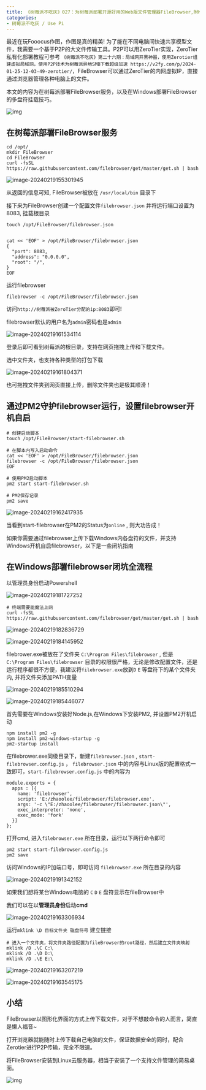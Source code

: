 ```yaml
---
title: 《树莓派不吃灰》027：为树莓派部署开源好用的Web版文件管理器FileBrowser,附Windows开机自启流程
categories:
- 树莓派不吃灰 / Use Pi
---
```


最近在玩Fooocus作图，作图是真的精美!  为了能在不同电脑间快速共享模型文件，我需要一个基于P2P的大文件传输工具。P2P可以用ZeroTier实现，ZeroTier私有化部署教程可参考 ` 《树莓派不吃灰》第二十六期：局域网开黑神器，使用Zerotier组建虚拟局域网，使用P2P技术为树莓派异地SMB下载超级加速 https://v2fy.com/p/2024-01-25-12-03-49-zerotier/ `，FileBrowser可以通过ZeroTier的内网虚拟IP，直接通过浏览器管理各种电脑上的文件。

本文的内容为在树莓派部署FileBrowser服务，以及在Windows部署FileBrowser的多盘符挂载技巧。

![img](https://cdn.fangyuanxiaozhan.com/assets/1708400122159rZxywdAd.png)


## 在树莓派部署FileBrowser服务


```
cd /opt/
mkdir FileBrowser
cd FileBrowser
curl -fsSL https://raw.githubusercontent.com/filebrowser/get/master/get.sh | bash

```

![image-20240219155301945](https://cdn.fangyuanxiaozhan.com/assets/1708329183781MN7rZKce.png)

从返回的信息可知,  FileBrowser被放在 `/usr/local/bin` 目录下

接下来为FileBrowser创建一个配置文件`filebrowser.json` 并将运行端口设置为8083, 挂载根目录

```
touch /opt/FileBrowser/filebrowser.json


cat << 'EOF' > /opt/FileBrowser/filebrowser.json
{
  "port": 8083,
  "address": "0.0.0.0",
  "root": "/",
}
EOF
```

运行filebrowser



```
filebrowser -c /opt/FileBrowser/filebrowser.json
```

访问`http://树莓派被ZeroTier分配的ip:8083`即可! 



filebrowser默认的用户名为`admin`密码也是`admin`

![image-20240219161534114](https://cdn.fangyuanxiaozhan.com/assets/1708330534833S8WbmhJm.png)







登录后即可看到树莓派的根目录，支持在网页拖拽上传和下载文件。

选中文件夹，也支持各种类型的打包下载



![image-20240219161804371](https://cdn.fangyuanxiaozhan.com/assets/1708330685105GDQH3Pfp.png)

也可拖拽文件夹到网页直接上传，删除文件夹也是极其顺滑！



## 通过PM2守护filebrowser运行，设置filebrowser开机自启



```
# 创建启动脚本
touch /opt/FileBrowser/start-filebrowser.sh

# 在脚本内写入启动命令
cat << 'EOF' > /opt/FileBrowser/filebrowser.json
filebrowser -c /opt/FileBrowser/filebrowser.json
EOF

# 使用PM2启动脚本
pm2 start start-filebrowser.sh

# PM2保存记录
pm2 save
```

![image-20240219162417935](https://cdn.fangyuanxiaozhan.com/assets/1708331058335aJFA8t82.png)

当看到start-filebrowser在PM2的Status为`online` , 则大功告成！



如果你需要通过filebrowser上传下载Windows内各盘符的文件，并支持Windows开机自启filebrowser，以下是一些闭坑指南



## 在Windows部署filebrowser闭坑全流程



以管理员身份启动Powershell

![image-20240219181727252](https://cdn.fangyuanxiaozhan.com/assets/1708337847581567bAWns.png)





```
# 终端需要能魔法上网
curl -fsSL https://raw.githubusercontent.com/filebrowser/get/master/get.sh | bash
```

![image-20240219182836729](https://cdn.fangyuanxiaozhan.com/assets/1708338517233xfY7jfjD.png)



![image-20240219184145952](https://cdn.fangyuanxiaozhan.com/assets/1708339306429Kje1NpNj.png)



filebrower.exe被放在了文件夹 `C:\Program Files\filebrowser`  , 但是``C:\Program Files\filebrowser`` 目录的权限很严格，无论是修改配置文件，还是运行程序都很不方便，我建议将`filebrowser.exe`放到`D` `E` 等盘符下的某个文件夹内, 并将文件夹添加PATH变量

![image-20240219185510294](https://cdn.fangyuanxiaozhan.com/assets/1708340110638jaz2FEw1.png)

![image-20240219185446077](https://cdn.fangyuanxiaozhan.com/assets/1708340086647NWC0Nr4W.png)



首先需要在Windows安装好Node.js,在Windows下安装PM2, 并设置PM2开机启动



```
npm install pm2 -g
npm install pm2-windows-startup -g
pm2-startup install
```

在filebrower.exe同级目录下，新建`filebrowser.json` , `start-filebrowser.config.js` ， `filebrowser.json` 中的内容与Linux版的配置格式一致即可，`start-filebrowser.config.js` 中的内容为

```
module.exports = {
  apps : [{
    name: 'filebrowser',
    script: 'E:/zhaoolee/filebrowser/filebrowser.exe',
    args: '-c \"E:/zhaoolee/filebrowser/filebrowser.json\"',
    exec_interpreter: 'none',
    exec_mode: 'fork'
  }]
};
```



打开cmd, 进入`filebrowser.exe` 所在目录，运行以下两行命令即可



```
pm2 start start-filebrowser.config.js
pm2 save
```



访问Windows的IP加端口号，即可访问 `filebrowser.exe` 所在目录的内容

![image-20240219191342152](https://cdn.fangyuanxiaozhan.com/assets/1708341222785Tibtj7cb.png)



如果我们想将某台Windows电脑的 `C` `D` `E` 盘符显示在fileBrowser中

我们可以在以**管理员身份**启动**cmd**



![image-20240219163306934](https://cdn.fangyuanxiaozhan.com/assets/17083315872768Mti5Ar0.png)

运行`mklink \D 目标文件夹 磁盘符号` 建立链接



```
# 进入一个文件夹，将文件夹路径配置为fileBrowser的root路径，然后建立文件夹映射
mklink /D .\C C:\
mklink /D .\D D:\
mklink /D .\E E:\
```



![image-20240219163207219](https://cdn.fangyuanxiaozhan.com/assets/1708331527579nG2nRdj1.png)

![image-20240219163545175](https://cdn.fangyuanxiaozhan.com/assets/1708331745994ybCPRfMJ.png)



## 小结

FileBrowser以图形化界面的方式上传下载文件，对于不想敲命令的人而言，简直是懒人福音~ 

打开浏览器就能随时上传下载自己电脑的文件，保证数据安全的同时，配合Zerotier进行P2P传输，完全不限速。

将FileBrowser安装到Linux云服务器，相当于安装了一个支持文件管理的简易桌面。



![img](https://cdn.fangyuanxiaozhan.com/assets/1708400151687PsPJ20PR.png)
